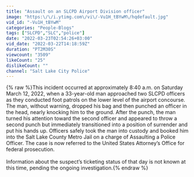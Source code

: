 ```yaml
---
title: "Assault on an SLCPD Airport Division officer"
image: "https:\/\/i.ytimg.com\/vi\/-Vu1H_tBYwM\/hqdefault.jpg"
vid_id: "-Vu1H_tBYwM"
categories: "People-Blogs"
tags: ["SLCPD","SLC","police"]
date: "2022-03-23T02:54:26+03:00"
vid_date: "2022-03-22T14:18:59Z"
duration: "PT2M30S"
viewcount: "3509"
likeCount: "25"
dislikeCount: ""
channel: "Salt Lake City Police"
---
```

{% raw %}This incident occurred at approximately 8:40 a.m. on Saturday March 12, 2022, when a 33-year-old man approached two SLCPD officers as they conducted foot patrols on the lower level of the airport concourse. The man, without warning, dropped his bag and then punched an officer in the head, nearly knocking him to the ground. After the punch, the man turned his attention toward the second officer and appeared to throw a second punch but immediately transitioned into a position of surrender and put his hands up. Officers safely took the man into custody and booked him into the Salt Lake County Metro Jail on a charge of Assaulting a Police Officer. The case is now referred to the United States Attorney’s Office for federal prosecution. <br /><br />Information about the suspect’s ticketing status of that day is not known at this time, pending the ongoing investigation.{% endraw %}
